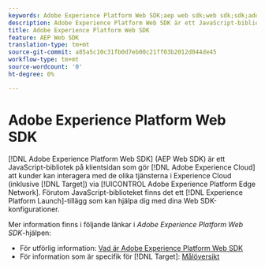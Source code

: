 ```yaml
---
keywords: Adobe Experience Platform Web SDK;aep web sdk;web sdk;sdk;adobe experience cloud;platform edge network;adobe experience platform edge network;edge network;aep edge network
description: Adobe Experience Platform Web SDK är ett JavaScript-bibliotek på klientsidan som gör att Adobe Experience Cloud kunder kan interagera med de olika tjänsterna i Experience Cloud via Adobe Experience Platform Edge Network.
title: Adobe Experience Platform Web SDK
feature: AEP Web SDK
translation-type: tm+mt
source-git-commit: a85a5c10c31fb0d7eb00c21ff03b2012d044de45
workflow-type: tm+mt
source-wordcount: '0'
ht-degree: 0%

---
```



# Adobe Experience Platform Web SDK

[!DNL Adobe Experience Platform Web SDK] (AEP Web SDK) är ett JavaScript-bibliotek på klientsidan som gör  [!DNL Adobe Experience Cloud] att kunder kan interagera med de olika tjänsterna i Experience Cloud (inklusive  [!DNL Target]) via  [!UICONTROL Adobe Experience Platform Edge Network]. Förutom JavaScript-biblioteket finns det ett [!DNL Experience Platform Launch]-tillägg som kan hjälpa dig med dina Web SDK-konfigurationer.

Mer information finns i följande länkar i *Adobe Experience Platform Web SDK*-hjälpen:

* För utförlig information: [Vad är Adobe Experience Platform Web SDK](https://experienceleague.adobe.com/docs/experience-platform/edge/home.html)
* För information som är specifik för [!DNL Target]: [Målöversikt](https://experienceleague.adobe.com/docs/experience-platform/edge/personalization/adobe-target/target-overview.html)
